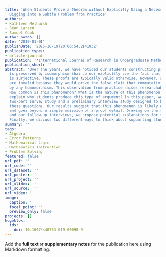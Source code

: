```yaml
---
title: 'When Students Prove a Theorem without Explicitly Using a Necessary Condition:
  Digging into a Subtle Problem from Practice'
authors:
- Kathleen Melhuish
- Sean Larsen
- Samuel Cook
author_notes: []
date: '2019-01-01'
publishDate: '2025-10-19T20:06:54.214103Z'
publication_types:
- article-journal
publication: '*International Journal of Research in Undergraduate Mathematics Education*'
publication_short: ''
abstract: 'Over the years, we have noticed our students constructing proofs that commutativity
  is preserved by isomorphism that do not explicitly use the fact that the isomorphism
  is surjective. These proofs are typically valid otherwise. However, such proofs
  are invalid because they would prove the false claim that commutativity is preserved
  by any homomorphism. This observation from practice raises researchable questions:
  How common is this phenomenon? What is the nature of this phenomenon and can we
  explain why students produce this type of argument? In this paper, we report a small-scale
  two-part survey study and a preliminary interview study designed to begin exploring
  these questions. Our results suggest that this phenomenon is likely quite common
  and goes beyond a simple omission of a proof detail. Drawing on the research literature
  and our follow-up interviews, we propose potential explanations for this phenomenon.
  Finally, we discuss two different ways to think about supporting students'
summary: ''
tags:
- Algebra
- Error Patterns
- Mathematical Logic
- Mathematics Instruction
- Problem Solving
featured: false
url_pdf: ''
url_code: ''
url_dataset: ''
url_poster: ''
url_project: ''
url_slides: ''
url_source: ''
url_video: ''
image:
  caption: ''
  focal_point: ''
  preview_only: false
projects: []
hugoblox:
  ids:
    doi: 10.1007/s40753-019-00090-9
---
```


Add the **full text** or **supplementary notes** for the publication here using Markdown formatting.
